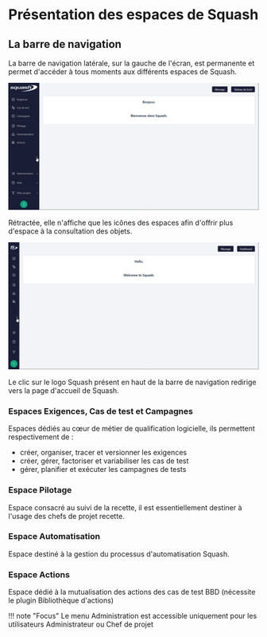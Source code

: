 # Présentation des espaces de Squash

## La barre de navigation

La barre de navigation latérale, sur la gauche de l'écran, est permanente et permet d'accéder à tous moments aux différents espaces de Squash.

![Page d'accueil Squash](resources/accueil-navigation-fr.png)

Rétractée, elle n'affiche que les icônes des espaces afin d'offrir plus d'espace à la consultation des objets.

![Barre de navigation rétractée](resources/accueil-navigation-retracte-fr.png)

Le clic sur le logo Squash présent en haut de la barre de navigation redirige vers la page d'accueil de Squash.

### Espaces Exigences, Cas de test et Campagnes

Espaces dédiés au cœur de métier de qualification logicielle, ils permettent respectivement de :

- créer, organiser, tracer et versionner les exigences
- créer, gérer, factoriser et variabiliser les cas de test
- gérer, planifier et exécuter les campagnes de tests

### Espace Pilotage

Espace consacré au suivi de la recette, il est essentiellement destiner à l'usage des chefs de projet recette.

### Espace Automatisation

Espace destiné à la gestion du processus d'automatisation Squash.

### Espace Actions

Espace dédié à la mutualisation des actions des cas de test BBD (nécessite le plugin Bibliothèque d'actions)

!!! note "Focus"
    Le menu Administration est accessible uniquement pour les utilisateurs Administrateur ou Chef de projet

<!--stackedit_data:
eyJoaXN0b3J5IjpbNTQyNDM5NDAwLDgzNDA1OTU5NCwtNDE0Mj
M1MDddfQ==
-->
